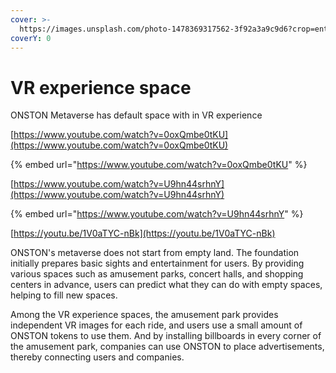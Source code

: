```yaml
---
cover: >-
  https://images.unsplash.com/photo-1478369317562-3f92a3a9c9d6?crop=entropy&cs=srgb&fm=jpg&ixid=MnwxOTcwMjR8MHwxfHNlYXJjaHwzfHxhbXVzZW1lbnQlMjByaWRlcy58ZW58MHx8fHwxNjM5MjUxNzQ5&ixlib=rb-1.2.1&q=85
coverY: 0
---
```


# VR experience space

ONSTON Metaverse has default space with in VR experience

[https://www.youtube.com/watch?v=0oxQmbe0tKU](https://www.youtube.com/watch?v=0oxQmbe0tKU)

{% embed url="https://www.youtube.com/watch?v=0oxQmbe0tKU" %}

[https://www.youtube.com/watch?v=U9hn44srhnY](https://www.youtube.com/watch?v=U9hn44srhnY)

{% embed url="https://www.youtube.com/watch?v=U9hn44srhnY" %}

[https://youtu.be/1V0aTYC-nBk](https://youtu.be/1V0aTYC-nBk)

ONSTON's metaverse does not start from empty land. The foundation initially prepares basic sights and entertainment for users. By providing various spaces such as amusement parks, concert halls, and shopping centers in advance, users can predict what they can do with empty spaces, helping to fill new spaces.

Among the VR experience spaces, the amusement park provides independent VR images for each ride, and users use a small amount of ONSTON tokens to use them. And by installing billboards in every corner of the amusement park, companies can use ONSTON to place advertisements, thereby connecting users and companies.
